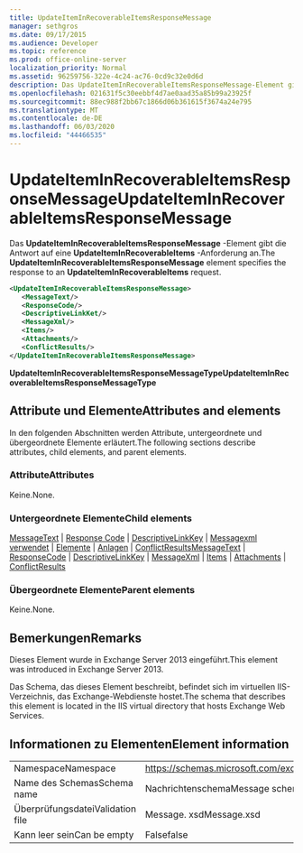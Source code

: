 ```yaml
---
title: UpdateItemInRecoverableItemsResponseMessage
manager: sethgros
ms.date: 09/17/2015
ms.audience: Developer
ms.topic: reference
ms.prod: office-online-server
localization_priority: Normal
ms.assetid: 96259756-322e-4c24-ac76-0cd9c32e0d6d
description: Das UpdateItemInRecoverableItemsResponseMessage-Element gibt die Antwort auf eine UpdateItemInRecoverableItems-Anforderung an.
ms.openlocfilehash: 021631f5c30eebbf4d7ae0aad35a85b99a23925f
ms.sourcegitcommit: 88ec988f2bb67c1866d06b361615f3674a24e795
ms.translationtype: MT
ms.contentlocale: de-DE
ms.lasthandoff: 06/03/2020
ms.locfileid: "44466535"
---
```

# <a name="updateiteminrecoverableitemsresponsemessage"></a><span data-ttu-id="93ebb-103">UpdateItemInRecoverableItemsResponseMessage</span><span class="sxs-lookup"><span data-stu-id="93ebb-103">UpdateItemInRecoverableItemsResponseMessage</span></span>

<span data-ttu-id="93ebb-104">Das **UpdateItemInRecoverableItemsResponseMessage** -Element gibt die Antwort auf eine **UpdateItemInRecoverableItems** -Anforderung an.</span><span class="sxs-lookup"><span data-stu-id="93ebb-104">The **UpdateItemInRecoverableItemsResponseMessage** element specifies the response to an **UpdateItemInRecoverableItems** request.</span></span> 
  
```XML
<UpdateItemInRecoverableItemsResponseMessage>
   <MessageText/>
   <ResponseCode/>
   <DescriptiveLinkKet/>
   <MessageXml/>
   <Items/>
   <Attachments/>
   <ConflictResults/>
</UpdateItemInRecoverableItemsResponseMessage>
```

 <span data-ttu-id="93ebb-105">**UpdateItemInRecoverableItemsResponseMessageType**</span><span class="sxs-lookup"><span data-stu-id="93ebb-105">**UpdateItemInRecoverableItemsResponseMessageType**</span></span>
## <a name="attributes-and-elements"></a><span data-ttu-id="93ebb-106">Attribute und Elemente</span><span class="sxs-lookup"><span data-stu-id="93ebb-106">Attributes and elements</span></span>

<span data-ttu-id="93ebb-107">In den folgenden Abschnitten werden Attribute, untergeordnete und übergeordnete Elemente erläutert.</span><span class="sxs-lookup"><span data-stu-id="93ebb-107">The following sections describe attributes, child elements, and parent elements.</span></span>
  
### <a name="attributes"></a><span data-ttu-id="93ebb-108">Attribute</span><span class="sxs-lookup"><span data-stu-id="93ebb-108">Attributes</span></span>

<span data-ttu-id="93ebb-109">Keine.</span><span class="sxs-lookup"><span data-stu-id="93ebb-109">None.</span></span>
  
### <a name="child-elements"></a><span data-ttu-id="93ebb-110">Untergeordnete Elemente</span><span class="sxs-lookup"><span data-stu-id="93ebb-110">Child elements</span></span>

<span data-ttu-id="93ebb-111">[MessageText](messagetext.md)  |  [Response Code](responsecode.md)  |  [DescriptiveLinkKey](descriptivelinkkey.md)  |  [Messagexml verwendet](messagexml.md)  |  [Elemente](items.md)  |  [Anlagen](attachments-ex15websvcsotherref.md)  |  [ConflictResults](conflictresults.md)</span><span class="sxs-lookup"><span data-stu-id="93ebb-111">[MessageText](messagetext.md) | [ResponseCode](responsecode.md) | [DescriptiveLinkKey](descriptivelinkkey.md) | [MessageXml](messagexml.md) | [Items](items.md) | [Attachments](attachments-ex15websvcsotherref.md) | [ConflictResults](conflictresults.md)</span></span>
  
### <a name="parent-elements"></a><span data-ttu-id="93ebb-112">Übergeordnete Elemente</span><span class="sxs-lookup"><span data-stu-id="93ebb-112">Parent elements</span></span>

<span data-ttu-id="93ebb-113">Keine.</span><span class="sxs-lookup"><span data-stu-id="93ebb-113">None.</span></span>
  
## <a name="remarks"></a><span data-ttu-id="93ebb-114">Bemerkungen</span><span class="sxs-lookup"><span data-stu-id="93ebb-114">Remarks</span></span>

<span data-ttu-id="93ebb-115">Dieses Element wurde in Exchange Server 2013 eingeführt.</span><span class="sxs-lookup"><span data-stu-id="93ebb-115">This element was introduced in Exchange Server 2013.</span></span>
  
<span data-ttu-id="93ebb-116">Das Schema, das dieses Element beschreibt, befindet sich im virtuellen IIS-Verzeichnis, das Exchange-Webdienste hostet.</span><span class="sxs-lookup"><span data-stu-id="93ebb-116">The schema that describes this element is located in the IIS virtual directory that hosts Exchange Web Services.</span></span>
  
## <a name="element-information"></a><span data-ttu-id="93ebb-117">Informationen zu Elementen</span><span class="sxs-lookup"><span data-stu-id="93ebb-117">Element information</span></span>

|||
|:-----|:-----|
|<span data-ttu-id="93ebb-118">Namespace</span><span class="sxs-lookup"><span data-stu-id="93ebb-118">Namespace</span></span>  <br/> |https://schemas.microsoft.com/exchange/services/2006/message  <br/> |
|<span data-ttu-id="93ebb-119">Name des Schemas</span><span class="sxs-lookup"><span data-stu-id="93ebb-119">Schema name</span></span>  <br/> |<span data-ttu-id="93ebb-120">Nachrichtenschema</span><span class="sxs-lookup"><span data-stu-id="93ebb-120">Message schema</span></span>  <br/> |
|<span data-ttu-id="93ebb-121">Überprüfungsdatei</span><span class="sxs-lookup"><span data-stu-id="93ebb-121">Validation file</span></span>  <br/> |<span data-ttu-id="93ebb-122">Message. xsd</span><span class="sxs-lookup"><span data-stu-id="93ebb-122">Message.xsd</span></span>  <br/> |
|<span data-ttu-id="93ebb-123">Kann leer sein</span><span class="sxs-lookup"><span data-stu-id="93ebb-123">Can be empty</span></span>  <br/> |<span data-ttu-id="93ebb-124">False</span><span class="sxs-lookup"><span data-stu-id="93ebb-124">false</span></span>  <br/> |
   

